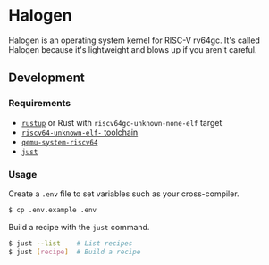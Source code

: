 # Halogen

Halogen is an operating system kernel for RISC-V rv64gc. It's called Halogen
because it's lightweight and blows up if you aren't careful.

## Development

### Requirements

- [`rustup`](https://rustup.rs) or Rust with `riscv64gc-unknown-none-elf` target
- [`riscv64-unknown-elf-` toolchain](https://github.com/riscv-collab/riscv-gnu-toolchain)
- [`qemu-system-riscv64`](https://www.qemu.org)
- [`just`](https://github.com/casey/just)

### Usage

Create a `.env` file to set variables such as your cross-compiler.

```sh
$ cp .env.example .env
```

Build a recipe with the `just` command.

```bash
$ just --list    # List recipes
$ just [recipe]  # Build a recipe
```
